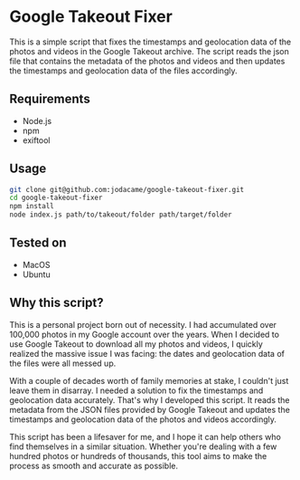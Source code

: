 # Google Takeout Fixer

This is a simple script that fixes the timestamps and geolocation data of the photos and videos in the Google Takeout archive. The script reads the json file that contains the metadata of the photos and videos and then updates the timestamps and geolocation data of the files accordingly.

## Requirements

- Node.js
- npm
- exiftool


## Usage
```bash
git clone git@github.com:jodacame/google-takeout-fixer.git
cd google-takeout-fixer
npm install
node index.js path/to/takeout/folder path/target/folder
```

## Tested on

- MacOS
- Ubuntu


## Why this script?

This is a personal project born out of necessity. I had accumulated over 100,000 photos in my Google account over the years. When I decided to use Google Takeout to download all my photos and videos, I quickly realized the massive issue I was facing: the dates and geolocation data of the files were all messed up. 

With a couple of decades worth of family memories at stake, I couldn't just leave them in disarray. I needed a solution to fix the timestamps and geolocation data accurately. That's why I developed this script. It reads the metadata from the JSON files provided by Google Takeout and updates the timestamps and geolocation data of the photos and videos accordingly.

This script has been a lifesaver for me, and I hope it can help others who find themselves in a similar situation. Whether you're dealing with a few hundred photos or hundreds of thousands, this tool aims to make the process as smooth and accurate as possible.